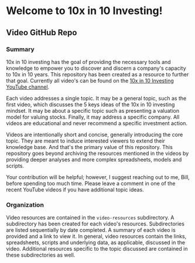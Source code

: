 # Welcome to 10x in 10 Investing!
## Video GitHub Repo


### Summary

10x in 10 investing has the goal of providing the necessary tools and knowledge to empower you to discover and discern a company's capacity to 10x in 10 years.  This repository has been created as a resource to further that goal.  Currently all video's can be found on the [10x in 10 Investing YouTube channel](https://www.youtube.com/channel/UCFduxUAQ9dC8VLQ-kIkcTvg).

Each video addresses a single topic.  It may be a general topic, such as the first video, which discusses the 5 keys ideas of the 10x in 10 investing mindset. It may be about a specific topic such as presenting a valuation model for valuing stocks.  Finally, it may address a specific company.  All videos are educational and never recommend a specific investment action.

Videos are intentionally short and concise, generally introducing the core topic.  They are meant to induce interested viewers to extend their knowledge base.  And that's the primary value of this repository.  This repository goes beyond archiving the resources mentioned in the videos by providing deeper analyses and more complex spreadsheets, models and scripts.

Your contribution will be helpful; however, I suggest reaching out to me, Bill, before spending too much time.  Please leave a comment in one of the recent YouTube videos if you have additional topic ideas. 


### Organization

Video resources are contained in the `video-resources` subdirectory.  A subdirectory has been created for each video's resources. Subdirectories are listed sequentially by date completed.  A summary of each video is provided and a link to view it.  In general, video resources contain the links, spreadsheets, scripts and underlying data, as applicable, discussed in the video.  Additional resources specific to the topic discussed are contained in these subdirectories as well.

